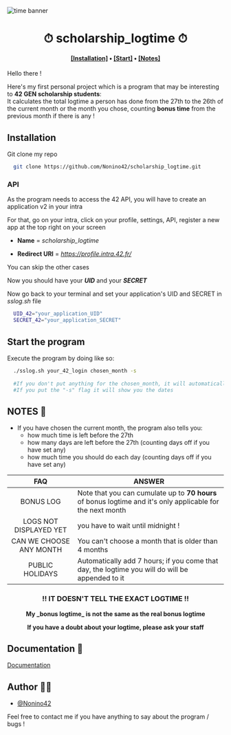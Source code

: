 ![time banner](https://kiwiorthoticservices.com/wp-content/uploads/saving-time-banner.jpg)

<h1 align="center">⏱ scholarship_logtime ⏱</h1>

<h4 align="center"><a href="https://github.com/Nonino42/scholarship_logtime/edit/main/README.md#installation-">[Installation]</a> • <a href="https://github.com/Nonino42/scholarship_logtime/edit/main/README.md#you-are-good-to-go--">[Start]</a> • <a href="https://github.com/Nonino42/scholarship_logtime/edit/main/README.md#notes-">[Notes]</a></h4>

Hello there !

Here's my first personal project which is a program that may be interesting to **42 GEN scholarship students**:  
It calculates the total logtime a person has done from the 27th to the 26th of the current month or the month you chose, counting **bonus time** from the previous month if there is any !   

<a name="installation"/>

## Installation

Git clone my repo

```bash
  git clone https://github.com/Nonino42/scholarship_logtime.git
```

### API

As the program needs to access the 42 API, you will have to create an application v2 in your intra

For that, go on your intra, click on your profile, settings, API, register a new app at the top right on your screen

- **Name** = _scholarship_logtime_

- **Redirect URI** = _https://profile.intra.42.fr/_

You can skip the other cases

Now you should have your **_UID_** and your **_SECRET_**

Now go back to your terminal and set your application's UID and SECRET in _sslog.sh_ file

```bash
  UID_42="your_application_UID"
  SECRET_42="your_application_SECRET"
```

<a name="start"/>

## Start the program

Execute the program by doing like so:

```bash
  ./sslog.sh your_42_login chosen_month -s
  
  #If you don't put anything for the chosen_month, it will automatically choose the current month
  #If you put the "-s" flag it will show you the dates
```

<a name="notes"/>

## NOTES 📝
   -  If you have chosen the current month, the program also tells you:
      - how much time is left before the 27th
      - how many days are left before the 27th (counting days off if you have set any)
      - how much time you should do each day (counting days off if you have set any)

| FAQ | ANSWER |
| :-: | --- |
| BONUS LOG | Note that you can cumulate up to **70 hours** of bonus logtime and it's only applicable for the next month |
| LOGS NOT DISPLAYED YET | you have to wait until midnight ! |
| CAN WE CHOOSE ANY MONTH | You can't choose a month that is older than 4 months |
| PUBLIC HOLIDAYS | Automatically add 7 hours; if you come that day, the logtime you will do will be appended to it |

<h3 align="center">‼️ IT DOESN'T TELL THE EXACT LOGTIME ‼️</h3>

<div align="center">
   <p><strong>My _bonus logtime_ is not the same as the real bonus logtime</strong></p>
   <p><strong>If you have a doubt about your logtime, please ask your staff</strong></p>
</div>

<a name="documentation"/>

## Documentation 📕

[Documentation](https://api.intra.42.fr/apidoc/guides/getting_started)


## Author 👨‍💻

- [@Nonino42](https://www.github.com/Nonino42)

Feel free to contact me if you have anything to say about the program / bugs !
